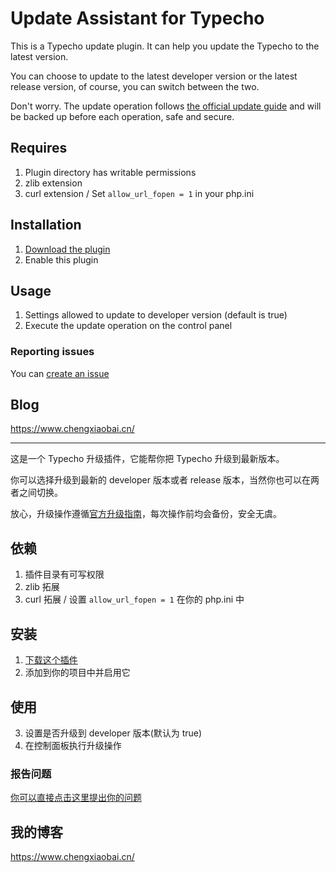 # Update Assistant for Typecho

This is a Typecho update plugin. It can help you update the Typecho to the latest version.

You can choose to update to the latest developer version or the latest release version, of course, you can switch between the two.

Don't worry. The update operation follows [the official update guide](http://docs.typecho.org/upgrade) and will be backed up before each operation, safe and secure.

## Requires

1. Plugin directory has writable permissions
2. zlib extension
3. curl extension / Set `allow_url_fopen = 1` in your php.ini


## Installation

1. [Download the plugin](https://github.com/mrgeneralgoo/typecho-update-assistant/archive/master.zip)
2. Enable this plugin

## Usage

1.  Settings allowed to update to developer version (default is true)
2.  Execute the update operation on the control panel

### Reporting issues

You can [create an issue](https://github.com/mrgeneralgoo/typecho-update-assistant/issues/new)

##  Blog

https://www.chengxiaobai.cn/

------

这是一个 Typecho 升级插件，它能帮你把 Typecho 升级到最新版本。

你可以选择升级到最新的 developer 版本或者 release 版本，当然你也可以在两者之间切换。

放心，升级操作遵循[官方升级指南](http://docs.typecho.org/upgrade)，每次操作前均会备份，安全无虞。

## 依赖

1. 插件目录有可写权限
2. zlib 拓展
3. curl 拓展 / 设置 `allow_url_fopen = 1` 在你的 php.ini 中

## 安装

1. [下载这个插件](https://github.com/mrgeneralgoo/typecho-update-assistant/archive/master.zip)
2. 添加到你的项目中并启用它

## 使用

3. 设置是否升级到 developer 版本(默认为 true)
4. 在控制面板执行升级操作

### 报告问题

[你可以直接点击这里提出你的问题](https://github.com/mrgeneralgoo/typecho-update-assistant/issues/new)

## 我的博客
https://www.chengxiaobai.cn/